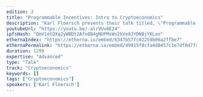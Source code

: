 ```yaml
---
edition: 3
title: "Programmable Incentives: Intro to Cryptoeconomics"
description: "Karl Floersch presents their talk titled, \"Programmable Incentives: Intro to Cryptoeconomics\""
youtubeUrl: "https://youtu.be/-alrVUv6E24"
ipfsHash: "QmV1etQXq2yWBDt2Afn8B4gNUPMsWs2kVe8JYDN8jYKLeo"
ethernaIndex: "https://etherna.io/embed/6347b57fc02259b06a2ffbe7"
ethernaPermalink: "https://etherna.io/embed/49915f8cfa4d0457c1e7df0d7fd50b6f02cd0ec2724d9d2f2c80f3bf2c2d4d8f"
duration: 1299
expertise: "Advanced"
type: "Talk"
track: "Cryptoeconomics"
keywords: []
tags: ["Cryptoeconomics"]
speakers: ['Karl Floersch']
---
```

